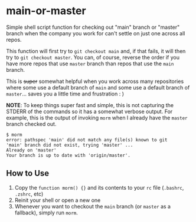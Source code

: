 # main-or-master
Simple shell script function for checking out "main" branch or "master" branch when the company you work for can't settle on just one across all repos.

This function will first try to `git checkout main` and, if that fails, it will then try to `git checkout master`.  You can, of course, reverse the order if you have more repos that use `master` branch than repos that use the `main` branch.

This is ~~super~~ somewhat helpful when you work across many repositories where some use a default branch of `main` and some use a default branch of `master`... saves you a little time and frustration : )

**NOTE**: To keep things super fast and simple, this is not capturing the STDERR of the commands so it has a somewhat verbose output.  For example, this is the output of invoking `morm` when I already have the `master` branch checked out.

```
$ morm
error: pathspec 'main' did not match any file(s) known to git
'main' branch did not exist, trying 'master' ...
Already on 'master'
Your branch is up to date with 'origin/master'.
```


## How to Use
1. Copy the `function morm() {}` and its contents to your `rc` file (`.bashrc`, `.zshrc`, etc)
2. Reinit your shell or open a new one
3. Whenever you want to checkout the `main` branch (or `master` as a fallback), simply run `morm`. 